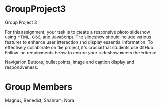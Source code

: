 # GroupProject3

Group Project 3

For this assignment, your task is to create a responsive photo slideshow using
HTML, CSS, and JavaScript. The slideshow should include various features to
enhance user interaction and display essential information. To effectively
collaborate on the project, it's crucial that students use GitHub. Follow the
requirements below to ensure your slideshow meets the criteria:

Navigation Buttons, bullet points, image and caption display and responsiveness.

# Group Members

Magnus, Benedict, Shahram, Nora
